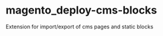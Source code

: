 magento_deploy-cms-blocks
=========================

Extension for import/export of cms pages and static blocks